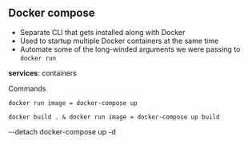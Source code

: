 ## Docker compose
- Separate CLI that gets installed along with Docker
- Used to startup multiple Docker containers at the same time
- Automate some of the long-winded arguments we were passing to `docker run`

**services**: containers

Commands

```
docker run image = docker-compose up

docker build . & docker run image = docker-compose up build
```

--detach
docker-compose up -d